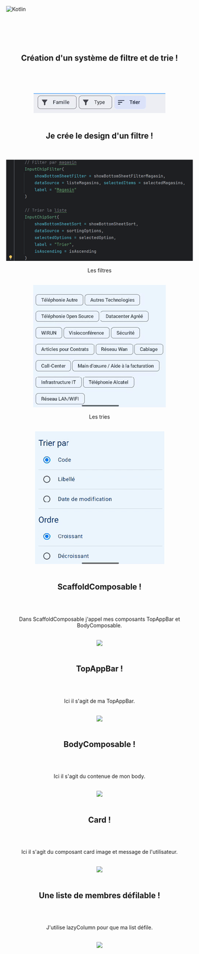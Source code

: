 ![Kotlin](https://img.shields.io/badge/kotlin-%237F52FF.svg?style=for-the-badge&logo=kotlin&logoColor=white)


<br><br><br><br>


<div align="center">
        <h2>Création d'un système de filtre et de trie !</h2><br><br>
        <p></p><br>
        <img src="./design.png">
</div>

<br>

<div align="center">
        <h2>Je crée le design d'un filtre !</h2><br><br>
        <img src="./filter1.png">
        <p>Les filtres</p><br>
        <img src="./filter.png">
        <p>Les tries</p><br>
        <img src="./trie.png">

</div>

<br>

<div align="center">
        <h2>ScaffoldComposable !</h2><br><br>
        <p>Dans ScaffoldComposable j'appel mes composants TopAppBar et BodyComposable.</p><br>
        <img src="./appbar.png">
</div>
<br>

<div align="center">
        <h2>TopAppBar !</h2><br><br>
        <p>Ici il s'agit de ma TopAppBar.</p><br>
        <img src="./app.png">
</div>
<br>

<div align="center">
        <h2>BodyComposable !</h2><br><br>
        <p>Ici il s'agit du contenue de mon body.</p><br>
        <img src="./body.png">
</div>
<br>

<div align="center">
        <h2>Card !</h2><br><br>
        <p>Ici il s'agit du composant card image et message de l'utilisateur.</p><br>
        <img src="./cardlist.png">
</div>
<br>

<div align="center">
        <h2>Une liste de membres défilable !</h2><br><br>
        <p>J'utilise lazyColumn pour que ma list défile.</p><br>
        <img src="./list.png">
</div>






